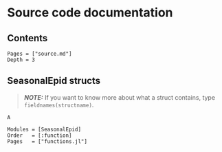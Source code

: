 # Source code documentation

## Contents

```@contents
Pages = ["source.md"]
Depth = 3
```

## SeasonalEpid structs

> **_NOTE:_**  If you want to know more about what a struct contains, type `fieldnames(structname)`.

```@docs
A
```

```@autodocs
Modules = [SeasonalEpid]
Order   = [:function]
Pages   = ["functions.jl"]
```